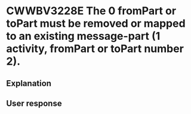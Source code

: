 # CWWBV3228E The 0 fromPart or toPart must be removed or mapped to an existing message-part (1 activity, fromPart or toPart number 2).

## Explanation

## User response